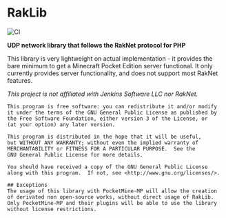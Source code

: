 # RakLib
![CI](https://github.com/pmmp/RakLib/workflows/CI/badge.svg)

__UDP network library that follows the RakNet protocol for PHP__

This library is very lightweight on actual implementation - it provides the bare minimum to get a Minecraft Pocket Edition server functional. It only currently provides server functionality, and does not support most RakNet features.


_This project is not affiliated with Jenkins Software LLC nor RakNet._

```
This program is free software: you can redistribute it and/or modify
it under the terms of the GNU General Public License as published by
the Free Software Foundation, either version 3 of the License, or
(at your option) any later version.

This program is distributed in the hope that it will be useful,
but WITHOUT ANY WARRANTY; without even the implied warranty of
MERCHANTABILITY or FITNESS FOR A PARTICULAR PURPOSE.  See the
GNU General Public License for more details.

You should have received a copy of the GNU General Public License
along with this program.  If not, see <http://www.gnu.org/licenses/>.

## Exceptions
The usage of this library with PocketMine-MP will allow the creation
of derivated non open-source works, without direct usage of RakLib.
Only PocketMine-MP and their plugins will be able to use the library
without license restrictions.
```
